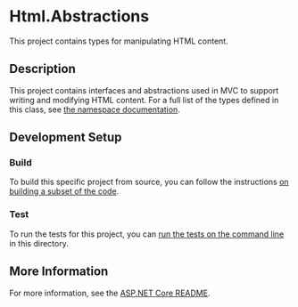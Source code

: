 # Html.Abstractions

This project contains types for manipulating HTML content.

## Description

This project contains interfaces and abstractions used in MVC to support writing and modifying HTML content. For a full list of the types defined in this class, see [the namespace documentation](https://docs.microsoft.com//dotnet/api/microsoft.aspnetcore.html).

## Development Setup

### Build

To build this specific project from source, you can follow the instructions [on building a subset of the code](../../../BuildFromSource.md#building-a-subset-of-the-code).

### Test

To run the tests for this project, you can [run the tests on the command line](../../../BuildFromSource.md#running-tests-on-command-line) in this directory.

## More Information

For more information, see the [ASP.NET Core README](../../../README.md).
